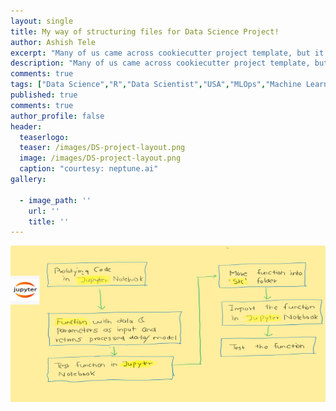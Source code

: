 ```yaml
---
layout: single
title: My way of structuring files for Data Science Project!
author: Ashish Tele
excerpt: "Many of us came across cookiecutter project template, but it is a kind of over kill for small to medium projects. I tried to create my own folder structure for DS projects."
description: "Many of us came across cookiecutter project template, but it is a kind of over kill for small to medium projects. I tried to create my own folder structure for DS projects."
comments: true
tags: ["Data Science","R","Data Scientist","USA","MLOps","Machine Learning","Cookiecutter"]
published: true
comments: true
author_profile: false
header:
  teaserlogo:
  teaser: /images/DS-project-layout.png
  image: /images/DS-project-layout.png
  caption: "courtesy: neptune.ai"
gallery:

  - image_path: ''
    url: ''
    title: ''
---
```


<p align="center">
  <img width="650" height="250" src="/images/Folder_str.PNG">
</p>
